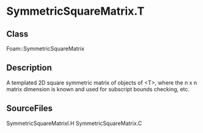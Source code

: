 # SymmetricSquareMatrix.T 
## Class
Foam::SymmetricSquareMatrix

## Description
A templated 2D square symmetric matrix of objects of \<T\>, where the
n x n matrix dimension is known and used for subscript bounds checking, etc.

## SourceFiles
SymmetricSquareMatrixI.H
SymmetricSquareMatrix.C

